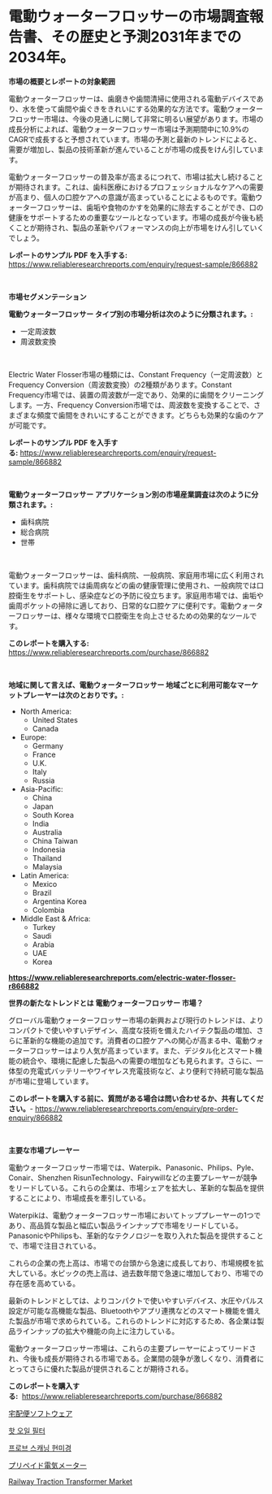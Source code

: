 <p><h1>電動ウォーターフロッサーの市場調査報告書、その歴史と予測2031年までの2034年。</h1></p><p><strong>市場の概要とレポートの対象範囲</strong></p>
<p><p>電動ウォーターフロッサーは、歯磨きや歯間清掃に使用される電動デバイスであり、水を使って歯間や歯ぐきをきれいにする効果的な方法です。電動ウォーターフロッサー市場は、今後の見通しに関して非常に明るい展望があります。市場の成長分析によれば、電動ウォーターフロッサー市場は予測期間中に10.9%のCAGRで成長すると予想されています。市場の予測と最新のトレンドによると、需要が増加し、製品の技術革新が進んでいることが市場の成長をけん引しています。</p><p>電動ウォーターフロッサーの普及率が高まるにつれて、市場は拡大し続けることが期待されます。これは、歯科医療におけるプロフェッショナルなケアへの需要が高まり、個人の口腔ケアへの意識が高まっていることによるものです。電動ウォーターフロッサーは、歯垢や食物のかすを効果的に除去することができ、口の健康をサポートするための重要なツールとなっています。市場の成長が今後も続くことが期待され、製品の革新やパフォーマンスの向上が市場をけん引していくでしょう。</p></p>
<p><strong>レポートのサンプル PDF を入手する:</strong> <a href="https://www.reliableresearchreports.com/enquiry/request-sample/866882">https://www.reliableresearchreports.com/enquiry/request-sample/866882</a></p>
<p>&nbsp;</p>
<p><strong>市場セグメンテーション</strong></p>
<p><strong>電動ウォーターフロッサー タイプ別の市場分析は次のように分類されます。:</strong></p>
<p><ul><li>一定周波数</li><li>周波数変換</li></ul></p>
<p>&nbsp;</p>
<p><p>Electric Water Flosser市場の種類には、Constant Frequency（一定周波数）とFrequency Conversion（周波数変換）の2種類があります。Constant Frequency市場では、装置の周波数が一定であり、効果的に歯間をクリーニングします。一方、Frequency Conversion市場では、周波数を変換することで、さまざまな頻度で歯間をきれいにすることができます。どちらも効果的な歯のケアが可能です。</p></p>
<p><strong>レポートのサンプル PDF を入手する:</strong>&nbsp;<a href="https://www.reliableresearchreports.com/enquiry/request-sample/866882">https://www.reliableresearchreports.com/enquiry/request-sample/866882</a></p>
<p>&nbsp;</p>
<p><strong> 電動ウォーターフロッサー アプリケーション別の市場産業調査は次のように分類されます。:</strong></p>
<p><ul><li>歯科病院</li><li>総合病院</li><li>世帯</li></ul></p>
<p>&nbsp;</p>
<p><p>電動ウォーターフロッサーは、歯科病院、一般病院、家庭用市場に広く利用されています。歯科病院では歯周病などの歯の健康管理に使用され、一般病院では口腔衛生をサポートし、感染症などの予防に役立ちます。家庭用市場では、歯垢や歯周ポケットの掃除に適しており、日常的な口腔ケアに便利です。電動ウォーターフロッサーは、様々な環境で口腔衛生を向上させるための効果的なツールです。</p></p>
<p><strong>このレポートを購入する:</strong>&nbsp; <a href="https://www.reliableresearchreports.com/purchase/866882">https://www.reliableresearchreports.com/purchase/866882</a></p>
<p>&nbsp;</p>
<p><strong>地域に関して言えば、電動ウォーターフロッサー 地域ごとに利用可能なマーケットプレーヤーは次のとおりです。:</strong></p>
<p><ul>
    <li>
        North America:
        <ul>
            <li>United States</li>
            <li>Canada</li>
        </ul>
    </li>
    <li>
        Europe:
        <ul>
            <li>Germany</li>
            <li>France</li>
            <li>U.K.</li>
            <li>Italy</li>
            <li>Russia</li>
        </ul>
    </li>
    <li>
        Asia-Pacific:
        <ul>
            <li>China</li>
            <li>Japan</li>
            <li>South Korea</li>
            <li>India</li>
            <li>Australia</li>
            <li>China Taiwan</li>
            <li>Indonesia</li>
            <li>Thailand</li>
            <li>Malaysia</li>
        </ul>
    </li>
    <li>
        Latin America:
        <ul>
            <li>Mexico</li>
            <li>Brazil</li>
            <li>Argentina Korea</li>
            <li>Colombia</li>
        </ul>
    </li>
    <li>
        Middle East & Africa:
        <ul>
            <li>Turkey</li>
            <li>Saudi</li>
            <li>Arabia</li>
            <li>UAE</li>
            <li>Korea</li>
        </ul>
    </li>
    </ul></p>
<p><strong><a href="https://www.reliableresearchreports.com/electric-water-flosser-r866882">https://www.reliableresearchreports.com/electric-water-flosser-r866882</a></strong>&nbsp;</p>
<p><strong>世界の新たなトレンドとは 電動ウォーターフロッサー 市場？</strong></p>
<p><p>グローバル電動ウォーターフロッサー市場の新興および現行のトレンドは、よりコンパクトで使いやすいデザイン、高度な技術を備えたハイテク製品の増加、さらに革新的な機能の追加です。消費者の口腔ケアへの関心が高まる中、電動ウォーターフロッサーはより人気が高まっています。また、デジタル化とスマート機能の統合や、環境に配慮した製品への需要の増加なども見られます。さらに、一体型の充電式バッテリーやワイヤレス充電技術など、より便利で持続可能な製品が市場に登場しています。</p></p>
<p><strong>このレポートを購入する前に、質問がある場合は問い合わせるか、共有してください。</strong>- <a href="https://www.reliableresearchreports.com/enquiry/pre-order-enquiry/866882">https://www.reliableresearchreports.com/enquiry/pre-order-enquiry/866882</a></p>
<p>&nbsp;</p>
<p><strong>主要な市場プレーヤー</strong></p>
<p><p>電動ウォーターフロッサー市場では、Waterpik、Panasonic、Philips、Pyle、Conair、Shenzhen RisunTechnology、Fairywillなどの主要プレーヤーが競争をリードしている。これらの企業は、市場シェアを拡大し、革新的な製品を提供することにより、市場成長を牽引している。</p><p>Waterpikは、電動ウォーターフロッサー市場においてトッププレーヤーの1つであり、高品質な製品と幅広い製品ラインナップで市場をリードしている。PanasonicやPhilipsも、革新的なテクノロジーを取り入れた製品を提供することで、市場で注目されている。</p><p>これらの企業の売上高は、市場での台頭から急速に成長しており、市場規模を拡大している。水ピックの売上高は、過去数年間で急速に増加しており、市場での存在感を高めている。</p><p>最新のトレンドとしては、よりコンパクトで使いやすいデバイス、水圧やパルス設定が可能な高機能な製品、Bluetoothやアプリ連携などのスマート機能を備えた製品が市場で求められている。これらのトレンドに対応するため、各企業は製品ラインナップの拡大や機能の向上に注力している。</p><p>電動ウォーターフロッサー市場は、これらの主要プレーヤーによってリードされ、今後も成長が期待される市場である。企業間の競争が激しくなり、消費者にとってさらに優れた製品が提供されることが期待される。</p></p>
<p><strong>このレポートを購入する:</strong>&nbsp;&nbsp;<a href="https://www.reliableresearchreports.com/purchase/866882">https://www.reliableresearchreports.com/purchase/866882</a></p>
<p><p><a href="https://medium.com/@nairn_boy/%E5%AE%85%E9%85%8D%E3%82%BD%E3%83%95%E3%83%88%E3%82%A6%E3%82%A7%E3%82%A2%E5%B8%82%E5%A0%B4-2031%E5%B9%B4%E3%81%BE%E3%81%A7%E3%81%AE%E3%83%88%E3%83%AC%E3%83%B3%E3%83%89-%E4%BA%88%E6%B8%AC-%E7%AB%B6%E4%BA%89%E5%88%86%E6%9E%90-075a7dd27b7b">宅配便ソフトウェア</a></p><p><a href="https://medium.com/@evo032/%ED%95%AB-%EC%98%A4%EC%9D%BC-%ED%95%84%ED%84%B0-%EC%8B%9C%EC%9E%A5-%EB%B3%B4%EA%B3%A0%EC%84%9C%EB%8A%94-%EC%9D%B4-%EC%8B%9C%EC%9E%A5%EC%9D%98-%EC%B5%9C%EC%8B%A0-%ED%8A%B8%EB%A0%8C%EB%93%9C%EC%99%80-%EC%84%B1%EC%9E%A5-%EA%B8%B0%ED%9A%8C%EB%A5%BC-%EB%B3%B4%EC%97%AC%EC%A4%8D%EB%8B%88%EB%8B%A4-0c641c326c1f">핫 오일 필터</a></p><p><a href="https://medium.com/@verniemorar2023/2024%EB%85%84%EB%B6%80%ED%84%B0-2031%EB%85%84%EA%B9%8C%EC%A7%80-%ED%94%84%EB%A1%9C%EB%B8%8C-%EC%8A%A4%EC%BA%90%EB%8B%9D-%ED%98%84%EB%AF%B8%EA%B2%BD-%EC%8B%9C%EC%9E%A5-%EC%A0%90%EC%9C%A0%EC%9C%A8-%EC%A7%84%ED%99%94-%EB%B0%8F-%EC%8B%9C%EC%9E%A5-%EC%84%B1%EC%9E%A5-%ED%8A%B8%EB%A0%8C%EB%93%9C-fe549763c9f3">프로브 스캐닝 현미경</a></p><p><a href="https://github.com/AriMuller2009/Market-Research-Report-List-1/blob/main/518923533452.md">プリペイド電気メーター</a></p><p><a href="https://github.com/Sinjinluong3e0awx2m195k76/Market-Research-Report-List-2/blob/main/railway-traction-transformer-market.md">Railway Traction Transformer Market</a></p></p>